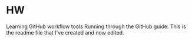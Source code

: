 # HW
Learning GitHub workflow tools
Running through the GitHub guide.  This is the readme file that I've created and now edited.
